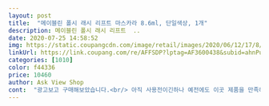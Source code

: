 ```yaml
---
layout: post 
title:  "메이블린 폴시 래시 리프트 마스카라 8.6ml, 단일색상, 1개" 
description: 메이블린 폴시 래시 리프트  ..
date: 2020-07-25 14:58:52 
img: https://static.coupangcdn.com/image/retail/images/2020/06/12/17/8/b18808e6-7aa4-46a9-bb49-032466822339.jpg 
linkUrl: https://link.coupang.com/re/AFFSDP?lptag=AF3600438&subid=ahnPublicAsk&pageKey=1694901166&itemId=2885461054&vendorItemId=70874544319&traceid=V0-113-140db6b1b085cb27 
categories: [1010] 
color: f44336 
price: 10460 
author: Ask View Shop 
cont:  "광고보고 구매해보았습니다.<br/> 아직 사용전이긴하나 예전에도 이곳 제품을 만족하고 써서 기대가 됩니다.<br/> 안쳐지고 좋으면 재구매하려고해요  ㅎㅎ저렴하게사서 좋습니다<br/>여러종류의 마스카라를 써봤는데 마스카라쓰고 눈밑이 까맣게 번진적은 처음이에요.<br/><br/>장난아닙니다 추천드려요 볼륨도 좋아요<br/>저랑은 안맞나봐요.<br/><br/>제풍짱입니다 제가 속눈썹 연장을 못해서 구입했는데<br/>" 
---
```

